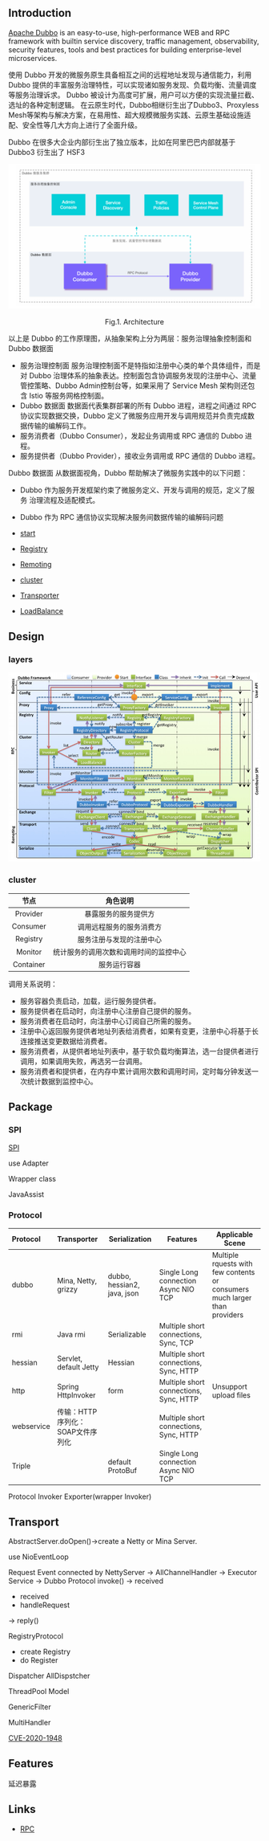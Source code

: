## Introduction

[Apache Dubbo](http://dubbo.apache.org/) is an easy-to-use, high-performance WEB and RPC framework with builtin service discovery, traffic management, observability, security features, tools and best practices for building enterprise-level microservices.

使用 Dubbo 开发的微服务原生具备相互之间的远程地址发现与通信能力，利用Dubbo 提供的丰富服务治理特性，可以实现诸如服务发现、负载均衡、流量调度等服务治理诉求。
Dubbo 被设计为高度可扩展，用户可以方便的实现流量拦截、选址的各种定制逻辑。
在云原生时代，Dubbo相继衍生出了Dubbo3、Proxyless Mesh等架构与解决方案，在易用性、超大规模微服务实践、云原生基础设施适配、安全性等几大方向上进行了全面升级。  



Dubbo 在很多大企业内部衍生出了独立版本，比如在阿里巴巴内部就基于Dubbo3 衍生出了 HSF3  



<div style="text-align: center;">

![Fig.1. Queue](img/Architecture.png)

</div>

<p style="text-align: center;">
Fig.1. Architecture
</p>
以上是 Dubbo 的工作原理图，从抽象架构上分为两层：服务治理抽象控制面和Dubbo 数据面

- 服务治理控制面
  服务治理控制面不是特指如注册中心类的单个具体组件，而是对 Dubbo 治理体系的抽象表达。控制面包含协调服务发现的注册中心、流量管控策略、Dubbo Admin控制台等，如果采用了 Service Mesh 架构则还包含 Istio 等服务网格控制面。
-  Dubbo 数据面
  数据面代表集群部署的所有 Dubbo 进程，进程之间通过 RPC 协议实现数据交换，Dubbo 定义了微服务应用开发与调用规范并负责完成数据传输的编解码工作。
  - 服务消费者（Dubbo Consumer），发起业务调用或 RPC 通信的 Dubbo 进程。
  - 服务提供者（Dubbo Provider），接收业务调用或 RPC 通信的 Dubbo 进程。  



Dubbo 数据面
从数据面视角，Dubbo 帮助解决了微服务实践中的以下问题：

- Dubbo 作为服务开发框架约束了微服务定义、开发与调用的规范，定义了服务
  治理流程及适配模式。
- Dubbo 作为 RPC 通信协议实现解决服务间数据传输的编解码问题  



- [start](/docs/CS/Framework/Dubbo/Start.md)
- [Registry](/docs/CS/Framework/Dubbo/registry.md)
- [Remoting](/docs/CS/Framework/Dubbo/remoting.md)
- [cluster](/docs/CS/Framework/Dubbo/cluster.md)
- [Transporter](/docs/CS/Framework/Dubbo/Transporter.md)
- [LoadBalance](/docs/CS/Framework/Dubbo/LoadBalance.md)

## Design



### layers
![Dubbo Framework](img/Dubbo-framework.png)



### cluster

| 节点 |	角色说明 |
| :---: | :---: |
| Provider | 暴露服务的服务提供方 |
| Consumer | 调用远程服务的服务消费方 |
| Registry | 服务注册与发现的注册中心 |
| Monitor | 统计服务的调用次数和调用时间的监控中心 |
| Container | 服务运行容器 |

调用关系说明：

- 服务容器负责启动，加载，运行服务提供者。
- 服务提供者在启动时，向注册中心注册自己提供的服务。
- 服务消费者在启动时，向注册中心订阅自己所需的服务。
- 注册中心返回服务提供者地址列表给消费者，如果有变更，注册中心将基于长连接推送变更数据给消费者。
- 服务消费者，从提供者地址列表中，基于软负载均衡算法，选一台提供者进行调用，如果调用失败，再选另一台调用。
- 服务消费者和提供者，在内存中累计调用次数和调用时间，定时每分钟发送一次统计数据到监控中心。

## Package

### SPI

[SPI](/docs/CS/Framework/Dubbo/SPI.md)

use Adapter

Wrapper class

JavaAssist

### Protocol

| Protocol   | Transporter                        | Serialization               | Features                               | Applicable Scene                                             |
| :--------- | :--------------------------------- | --------------------------- | -------------------------------------- | ------------------------------------------------------------ |
| dubbo      | Mina, Netty, grizzy                | dubbo, hessian2, java, json | Single Long connection Async NIO TCP   | Multiple rquests with few contents or consumers much larger than providers |
| rmi        | Java rmi                           | Serializable                | Multiple short connections, Sync, TCP  |                                                              |
| hessian    | Servlet, default Jetty             | Hessian                     | Multiple short connections, Sync, HTTP |                                                              |
| http       | Spring HttpInvoker                 | form                        | Multiple short connections, Sync, HTTP | Unsupport upload files                                       |
| webservice | 传输：HTTP  序列化：SOAP文件序列化 |                             | Multiple short connections, Sync, HTTP |                                                              |
| Triple     |                                    | default ProtoBuf            | Single Long connection Async NIO TCP   |                                                              |





Protocol Invoker Exporter(wrapper Invoker)

## Transport
AbstractServer.doOpen()->create a Netty or Mina Server.

use NioEventLoop

Request Event connected by NettyServer -> AllChannelHandler -> Executor Service 
-> Dubbo Protocol invoke() -> received

- received
- handleRequest

-> reply()

RegistryProtocol

- create Registry
- do Register

Dispatcher
AllDispstcher

ThreadPool Model

GenericFilter

MultiHandler






[CVE-2020-1948](https://www.cve.org/CVERecord?id=CVE-2020-1948)


## Features

延迟暴露



## Links

- [RPC](/docs/CS/Distributed/RPC/RPC.md)